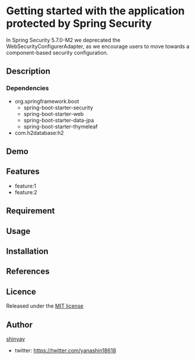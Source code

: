 # Getting started with the application protected by Spring Security

In Spring Security 5.7.0-M2 we deprecated the WebSecurityConfigurerAdapter, as we encourage users to move towards a component-based security configuration.

## Description
### Dependencies
- org.springframework.boot
  - spring-boot-starter-security
  - spring-boot-starter-web
  - spring-boot-starter-data-jpa
  - spring-boot-starter-thymeleaf
- com.h2database:h2

## Demo

## Features

- feature:1
- feature:2

## Requirement

## Usage

## Installation

## References

## Licence

Released under the [MIT license](https://gist.githubusercontent.com/shinyay/56e54ee4c0e22db8211e05e70a63247e/raw/34c6fdd50d54aa8e23560c296424aeb61599aa71/LICENSE)

## Author

[shinyay](https://github.com/shinyay)
- twitter: https://twitter.com/yanashin18618
